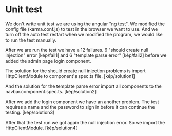 # Unit test

We don't write unit test we are using the angular "ng test". We modified the config file (karma.conf.js) to test in the browser we want to use. And we turn off the auto test restart when we modified the program, we would like to run the test manually.

After we are run the test we have a 12 failures.
6 "should create null injection" error 
[kép/fail1]
and 6 "template parse error" 
[kép/fail2]
before we added the admin page login component.

The solution for the should create null injection problems is import HttpClientModule to component's spec.ts file.
[kép/solution1]

And the solution for the template parse error import all components to the navbar.component.spec.ts.
[kép/solution2]

After we add the login component we have an another problem.
The test requires a name and the password to sign in before it can continue the testing.
[kép/solution3]

After that the test run we got again the null injection error.
So we import the HttpClientModule.
[kép/solution4]
